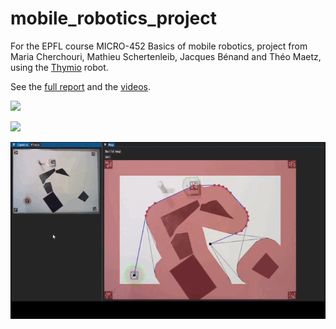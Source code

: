 # mobile_robotics_project

For the EPFL course MICRO-452 Basics of mobile robotics, project from Maria Cherchouri, Mathieu Schertenleib, Jacques Bénand and Théo Maetz, using
the [Thymio](https://www.thymio.org/) robot.

See the [full report](report.ipynb) and the [videos](videos).

![](gif/follow_path.gif)

![](gif/moving_goal.gif)

![](gif/local_avoidance.gif)
